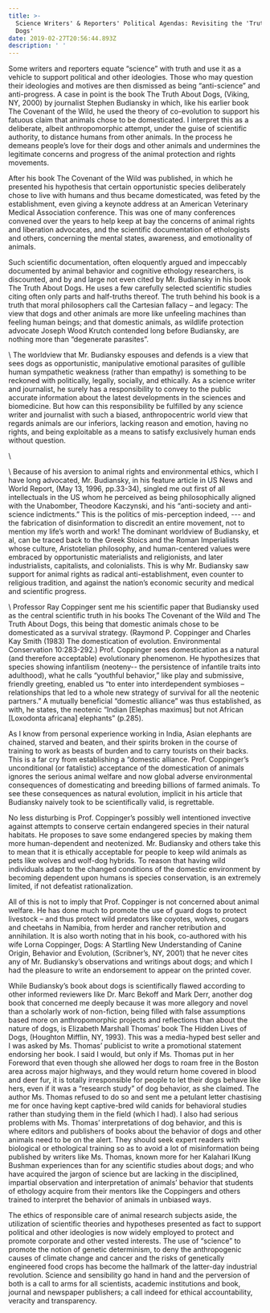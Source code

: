 ```yaml
---
title: >-
  Science Writers' & Reporters' Political Agendas: Revisiting the 'Truth About
  Dogs'
date: 2019-02-27T20:56:44.893Z
description: ' '
---
```

Some writers and reporters equate “science” with truth and use it as a vehicle to support political and other ideologies. Those who may question their ideologies and motives are then dismissed as being “anti-science” and anti-progress. A case in point is the book  The Truth About Dogs, (Viking, NY, 2000) by journalist Stephen Budiansky in which, like his earlier book The Covenant of the Wild,  he used the theory of co-evolution to support his fatuous claim that animals chose to be domesticated. I interpret this as a deliberate, albeit anthropomorphic attempt, under the guise of scientific authority, to distance humans from other animals.  In the process he demeans people’s love for their dogs and other animals and undermines the legitimate concerns and progress of the animal protection and rights movements.



 After his book The Covenant of the Wild was published, in which he presented his hypothesis that certain opportunistic species deliberately chose to live with humans and thus became domesticated, was feted by the establishment, even giving a keynote address at an American Veterinary Medical Association conference. This was one of many conferences convened over the years to help keep at bay the concerns of animal rights and liberation advocates, and the scientific documentation of ethologists and others, concerning the mental states, awareness, and emotionality of animals.



Such scientific documentation, often eloquently argued and impeccably documented by animal behavior and cognitive ethology researchers, is discounted, and by and large not even cited by Mr. Budiansky in his book The Truth About Dogs. He uses a few carefully selected scientific studies citing often only parts and half-truths thereof. The truth behind his book is a truth that moral philosophers call the Cartesian fallacy – and legacy: The view that dogs and other animals are more like unfeeling machines than feeling human beings; and that domestic animals, as wildlife protection advocate Joseph Wood Krutch contended long before Budiansky, are nothing more than “degenerate parasites”.



\    The worldview that Mr. Budiansky espouses and defends is a view that sees dogs as opportunistic, manipulative emotional parasites of gullible human sympathetic weakness (rather than empathy) is something to be reckoned with politically, legally, socially, and ethically. As a science writer and journalist, he surely has a responsibility to convey to the public accurate information about the latest developments in the sciences and biomedicine. But how can this responsibility be fulfilled by any science writer and journalist with such a biased, anthropocentric world view that regards animals are our inferiors, lacking reason and emotion, having no rights, and being exploitable as a means to satisfy exclusively human ends without question.



\    



\    Because of  his aversion to animal rights and environmental ethics, which I have long advocated, Mr. Budiansky, in his feature article in US News and World Report, (May 13, 1996, pp.33-34), singled me out first of all intellectuals in the US whom he perceived as being philosophically aligned with the Unabomber, Theodore Kaczynski, and his “anti-society and anti-science indictments.” This is the politics of mis-perception indeed, --- and the fabrication of disinformation to discredit an entire movement, not to mention my life’s worth and work!  The dominant worldview of Budiansky, et al, can be traced back to the Greek Stoics and the Roman Imperialists whose culture, Aristotelian philosophy, and human-centered values were embraced by opportunistic materialists and religionists, and later industrialists, capitalists, and colonialists. This is why Mr. Budiansky saw support for animal rights as radical anti-establishment, even counter to religious tradition, and against the nation’s economic security and medical and scientific progress.



 



\    Professor Ray Coppinger sent me his scientific paper that Budiansky used as the central scientific truth in his books The Covenant of the Wild and The Truth About Dogs, this being that domestic animals chose to be domesticated as a survival strategy. (Raymond P. Coppinger and Charles Kay Smith (1983) The domestication of evolution. Environmental Conservation 10:283-292.)  Prof. Coppinger sees domestication as a natural (and therefore acceptable) evolutionary phenomenon. He hypothesizes that species showing infantilism (neoteny-- the persistence of infantile traits into adulthood), what he calls “youthful behavior,” like play and submissive, friendly greeting, enabled us “to enter into interdependent symbioses – relationships that led to a whole new strategy of survival for all the neotenic partners.” A mutually beneficial “domestic alliance” was thus established, as with, he states, the neotenic “Indian \[Elephas maximus] but not African \[Loxodonta africana] elephants” (p.285).



As I know from personal experience working in India, Asian elephants are chained, starved and beaten, and their spirits broken in the course of training to work as beasts of burden and to carry tourists on their backs. This is a far cry from establishing a “domestic alliance. Prof. Coppinger’s unconditional (or fatalistic) acceptance of the domestication of animals ignores the serious animal welfare and now global adverse environmental consequences of domesticating and breeding billions of farmed animals. To see these consequences as natural evolution, implicit in his article that Budiansky naively took to be scientifically valid, is regrettable.



 No less disturbing is Prof. Coppinger’s possibly well intentioned invective against attempts to conserve certain endangered species in their natural habitats. He proposes to save some endangered species by making them more human-dependent and neotenized. Mr. Budiansky and others take this to mean that it is ethically acceptable for people to keep wild animals as pets like wolves and wolf-dog hybrids. To reason that having wild individuals adapt to the changed conditions of the domestic environment by becoming dependent upon humans is species conservation, is an extremely limited, if not defeatist rationalization.



 All of this is not to imply that Prof. Coppinger is not concerned about animal welfare. He has done much to promote the use of guard dogs to protect livestock – and thus protect wild predators like coyotes, wolves, cougars and cheetahs in Namibia, from herder and rancher retribution and annihilation. It is also worth noting that in his book, co-authored with his wife Lorna Coppinger,  Dogs: A Startling New Understanding of Canine Origin, Behavior and Evolution, (Scribner’s, NY, 2001) that he never cites any of Mr. Budiansky’s observations and writings about dogs; and which I had the pleasure to write an endorsement to appear on the printed cover.



While Budiansky’s book about dogs is scientifically flawed according to other informed reviewers like Dr. Marc Bekoff and Mark Derr, another dog book that concerned me deeply because it was more allegory and novel than a scholarly work of non-fiction, being filled with false assumptions based more on anthropomorphic projects and reflections than about the nature of dogs, is Elizabeth Marshall Thomas’ book The Hidden Lives of Dogs, (Houghton Mifflin, NY, 1993). This was a media-hyped best seller and I was asked by Ms. Thomas’ publicist to write a promotional statement endorsing her book.  I said I would, but only if Ms. Thomas put in her Foreword that even though she allowed her dogs to roam free in the Boston area across major highways, and they would return home covered in blood and deer fur, it is totally irresponsible for people to let their dogs behave like hers, even if it was a “research study” of dog behavior, as she claimed. The author Ms. Thomas refused to do so and sent me a petulant letter chastising me for once having kept captive-bred wild canids for behavioral studies rather than studying them in the field (which I had).  I also had serious problems with Ms. Thomas’ interpretations of dog behavior, and this is where editors and publishers of books about the behavior of dogs and other animals need to be on the alert. They should seek expert readers with biological or ethological training so as to avoid a lot of misinformation being published by writers like Ms. Thomas, known more for her Kalahari IKung Bushman experiences than for any scientific studies about dogs; and who have acquired the jargon of science but are lacking in the disciplined, impartial observation and interpretation of animals’ behavior that students of ethology acquire from their mentors like the Coppingers and others trained to interpret the behavior of animals in unbiased ways.



The ethics of responsible care of animal research subjects aside, the utilization of scientific theories and hypotheses presented as fact to support political and other ideologies is now widely employed to protect and promote corporate and other vested interests. The use of “science” to promote the notion of genetic determinism, to deny the anthropogenic causes of climate change and cancer and the risks of genetically engineered food crops has become the hallmark of the latter-day industrial revolution. Science and sensibility go hand in hand and the perversion of both is a call to arms for all scientists, academic institutions and book, journal and newspaper publishers; a call indeed for ethical accountability, veracity and transparency.

